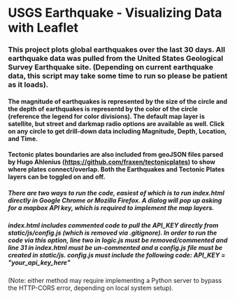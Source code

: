 # USGS Earthquake - Visualizing Data with Leaflet

### This project plots global earthquakes over the last 30 days. All earthquake data was pulled from the United States Geological Survey Earthquake site. (Depending on current earthquake data, this script may take some time to run so please be patient as it loads).

#### The magnitude of earthquakes is represented by the size of the circle and the depth of earthquakes is representd by the color of the circle (reference the legend for color divisions). The default map layer is satellite, but street and darkmap radio options are available as well. Click on any circle to get drill-down data including Magnitude, Depth, Location, and Time.

#### Tectonic plates boundaries are also included from geoJSON files parsed by Hugo Ahlenius (https://github.com/fraxen/tectonicplates) to show where plates connect/overlap. Both the Earthquakes and Tectonic Plates layers can be toggled on and off.


##### There are two ways to run the code, easiest of which is to run index.html directly in Google Chrome or Mozilla Firefox. A dialog will pop up asking for a mapbox API key, which is required to implement the map layers. 

##### index.html includes commented code to pull the API_KEY directly from static/js/config.js (which is removed via .gitignore). In order to run the code via this option, line two in logic.js must be removed/commented and line 31 in index.html must be un-commented and a config.js file must be created in static/js. config.js must include the following code:     API_KEY = "your_api_key_here"

(Note: either method may require implementing a Python server to bypass the HTTP-CORS error, depending on local system setup).
